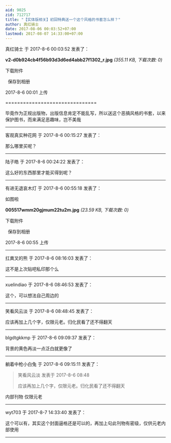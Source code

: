 ```yaml
---
aid: 9025
zid: 712717
title: "【实体版相关】初回特典送一个这个风格的书套怎么样？"
author: 真红骑士
date: 2017-08-06 00:03:52+07:00
lastmod: 2017-08-07 14:33:00+07:00
---
```


真红骑士 于 2017-8-6 00:03:52 发表了：

**v2-d0b924cb4f56b93d3d6ed4abb27f1302_r.jpg** _(355.11 KB, 下载次数: 0)_

下载附件

&nbsp;
保存到相册

2017-8-6 00:01 上传

===============================

毕竟作为正规出版物，出版信息肯定不能乱写，所以送这个恶搞风格的书套，以来保护图书，而来满足恶趣味，岂不美哉

---

客观真实种花网 于 2017-8-6 00:15:27 发表了：

那么哪里买呢？

---

陆子皓 于 2017-8-6 00:24:22 发表了：

这么好的东西那里才能买得到呢？

---

有进无退哀木灯 于 2017-8-6 00:55:18 发表了：

如图啦

**005517wmm20gjmum22tu2m.jpg** _(23.59 KB, 下载次数: 0)_

下载附件

&nbsp;
保存到相册

2017-8-6 00:55 上传

---

扛粪叉的熊 于 2017-8-6 08:16:03 发表了：

这不是上次贴吧私印那个么

---

xuelindiao 于 2017-8-6 08:46:53 发表了：

这个，可以想法自己周边的

---

笑看风云淡 于 2017-8-6 08:48:45 发表了：

应该再加上几个字，仅限元老。归化民看了还不得翻天

---

blgdtgkkmp 于 2017-8-6 09:09:37 发表了：

背景的黄色再淡一点泛白就更像了

---

躺着中枪小白兔 于 2017-8-6 09:15:11 发表了：

> 笑看风云淡 发表于 2017-8-6 08:48
>
> 应该再加上几个字，仅限元老。归化民看了还不得翻天

内部刊物 仅限元老

---

wyt703 于 2017-8-7 14:33:40 发表了：

这个可以有，其实这个封面逼格还是可以的，再加上句此刊物有密级，仅供元老内部使用

---
